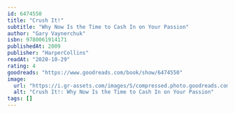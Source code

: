 ```yaml
---
id: 6474550
title: "Crush It!"
subtitle: "Why Now Is the Time to Cash In on Your Passion"
author: "Gary Vaynerchuk"
isbn: 9780061914171
publishedAt: 2009
publisher: "HarperCollins"
readAt: "2020-10-29"
rating: 4
goodreads: "https://www.goodreads.com/book/show/6474550"
image:
  url: "https://i.gr-assets.com/images/S/compressed.photo.goodreads.com/books/1348122101l/6474550.jpg"
  alt: "Crush It!: Why Now Is the Time to Cash In on Your Passion"
tags: []
---
```

